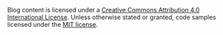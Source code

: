 Blog content is licensed under a [Creative Commons Attribution 4.0 International License](http://creativecommons.org/licenses/by/4.0).
Unless otherwise stated or granted, code samples licensed under the [MIT license](https://choosealicense.com/licenses/mit/).
